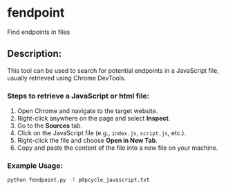 # fendpoint
Find endpoints in files

## Description:
This tool can be used to search for potential endpoints in a JavaScript file, usually retrieved using Chrome DevTools.

### Steps to retrieve a JavaScript or html file:
1. Open Chrome and navigate to the target website.
2. Right-click anywhere on the page and select **Inspect**.
3. Go to the **Sources** tab.
4. Click on the JavaScript file (e.g., `index.js`, `script.js`, etc.).
5. Right-click the file and choose **Open in New Tab**.
6. Copy and paste the content of the file into a new file on your machine.

### Example Usage:
```sh
python fendpoint.py -f p0pcycle_javascript.txt
```



